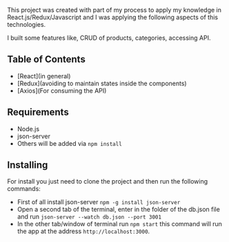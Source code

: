 This project was created with part of my process to apply my knowledge in React.js/Redux/Javascript and I was applying the following aspects of this technologies. 

I built some features like, CRUD of products, categories, accessing API.

## Table of Contents

- [React](in general)
- [Redux](avoiding to maintain states inside the components)
- [Axios](For consuming the API)

## Requirements
* Node.js
* json-server
* Others will be added via `npm install`

## Installing

For install you just need to clone the project and then run the following commands:

* First of all install json-server `npm -g install json-server`
* Open a second tab of the terminal, enter in the folder of the db.json file and run `json-server --watch db.json --port 3001`
* In the other tab/window of terminal run `npm start` this command will run the app at the address `http://localhost:3000`.


